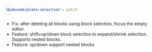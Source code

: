 ```yaml
---
'@udecode/plate-selection': patch
---
```


- Fix: after deleting all blocks using block selection, focus the empty editor.
- Feature: shift+up/down block selection to expand/shrink selection. Supports nested blocks.
- Feature: up/down support nested blocks
